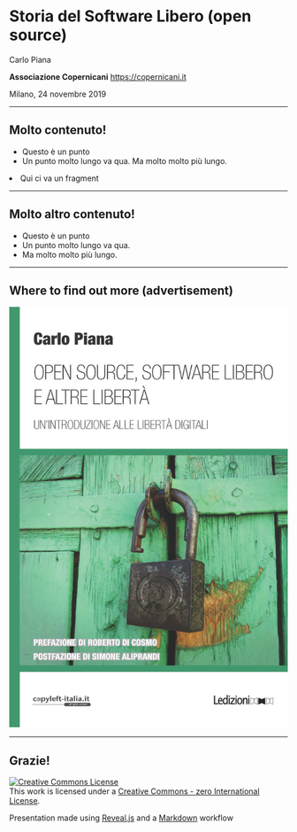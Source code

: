 # Storia del Software Libero (open source)


Carlo Piana

**Associazione Copernicani**
  https://copernicani.it

Milano, 24 novembre 2019

---

## Molto contenuto!

* Questo è un punto
* Un punto molto lungo va qua. Ma molto molto più lungo.
<li class="fragment">Qui ci va un fragment</li>

---

## Molto altro contenuto!


* Questo è un punto
* Un punto molto lungo va qua.
* Ma molto molto più lungo.

---

## Where to find out more (advertisement)

<img class="center-img" src="markdown/assets/book_piana.jpg" />

---

## Grazie!


<div class="bottom">
<p><a rel="license" href="http://creativecommons.org/publicdomain/zero/1.0/"><img alt="Creative Commons License" style="border-width:0" src="http://i.creativecommons.org/p/zero/1.0/88x31.png" /></a><br />This work is licensed under a <a rel="license" href="http://creativecommons.org/publicdomain/zero/1.0/">Creative Commons - zero International License</a>.
</p>

Presentation made using [Reveal.js][81aa3153] and a [Markdown](https://daringfireball.net/projects/markdown/syntax) workflow

</div>

  [81aa3153]: https://revealjs.com/ "Reveal"
